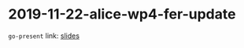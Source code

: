 # 2019-11-22-alice-wp4-fer-update

`go-present` link: [slides](https://talks.godoc.org/github.com/sbinet/talks/2019/2019-11-22-alice-wp4-fer-update/talk.slide)
